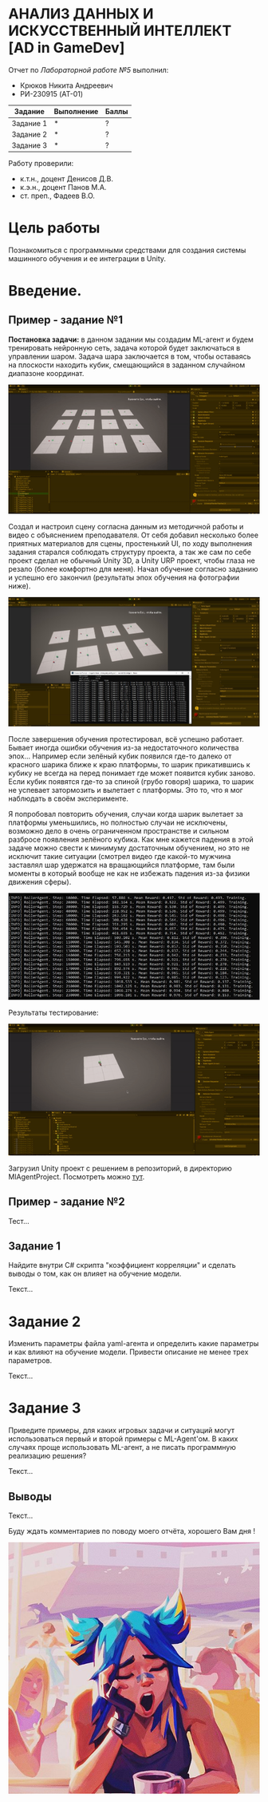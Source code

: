 # АНАЛИЗ ДАННЫХ И ИСКУССТВЕННЫЙ ИНТЕЛЛЕКТ [AD in GameDev]
Отчет по *Лабораторной работе №5* выполнил:
- Крюков Никита Андреевич
- РИ-230915 (AT-01)

| Задание | Выполнение | Баллы |
| ------ | ------ | ------ |
| Задание 1 | * | ? |
| Задание 2 | * | ? |
| Задание 3 | * | ? | 

Работу проверили:
- к.т.н., доцент Денисов Д.В.
- к.э.н., доцент Панов М.А.
- ст. преп., Фадеев В.О.




# Цель работы
Познакомиться с программными средствами для создания системы машинного обучения и ее интеграции в Unity.




# Введение. 
## Пример - задание №1

**Постановка задачи:** в данном задании мы создадим ML-агент и будем тренировать нейронную сеть, задача которой будет заключаться в управлении шаром. Задача шара заключается в том, чтобы оставаясь на плоскости находить кубик, смещающийся в заданном случайном диапазоне координат.

![Image](img/img_3.gif)

Создал и настроил сцену согласна данным из методичной работы и видео с объяснением преподавателя. От себя добавил несколько более приятных материалов для сцены, простенький UI, по ходу выполнения задания старался соблюдать структуру проекта, а так же сам по себе проект сделал не обычный Unity 3D, а Unity URP проект, чтобы глаза не резало (более комфортно для меня). Начал обучение согласно заданию и успешно его закончил (результаты эпох обучения на фотографии ниже).

![Image](img/img_1.jpg)

После завершения обучения протестировал, всё успешно работает. Бывает иногда ошибки обучения из-за недостаточного количества эпох... Например если зелёный кубик появился где-то далеко от красного шарика ближе к краю платформы, то шарик прикатившись к кубику не всегда на перед понимает где может появится кубик заново. Если кубик появятся где-то за спиной (грубо говоря) шарика, то шарик не успевает затормозить и вылетает с платформы. Это то, что я мог наблюдать в своём эксперименте.

Я попробовал повторить обучения, случаи когда шарик вылетает за платформы уменьшились, но полностью случаи не исключены, возможно дело в очень ограниченном пространстве и сильном разбросе появления зелёного кубика. Как мне кажется падения в этой задаче можно свести к минимуму достаточным обучением, но это не исключит такие ситуации (смотрел видео где какой-то мужчина заставлял шар удержатся на вращающийся платформе, там были моменты в который вообще не как не избежать падения из-за физики движения сферы).

![Image](img/img_4.jpg)

Результаты тестирование:

![Image](img/img_2.gif)

Загрузил Unity проект с решением в репозиторий, в директорию MlAgentProject. Посмотреть можно [тут](https://github.com/ytkinroman/tekhnologii_programmirovaniya_2/blob/main/MlAgentProject).




## Пример - задание №2
Тест...




## Задание 1
Найдите внутри C# скрипта "коэффициент корреляции" и сделать выводы о том, как он влияет на обучение модели.

Текст...




# Задание 2
Изменить параметры файла yaml-агента и определить какие параметры и как влияют на обучение модели. Привести описание не менее трех параметров.

Текст...




# Задание 3
Приведите примеры, для каких игровых задачи и ситуаций могут использоваться первый и второй примеры с ML-Agent'ом. В каких случаях проще использовать ML-агент, а не писать программную реализацию решения? 

Текст...




## Выводы
Текст...


Буду ждать комментариев по поводу моего отчёта, хорошего Вам дня !

![Image](img/img_end.jpg)
